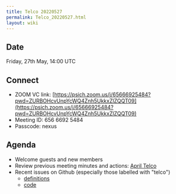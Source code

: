 ```yaml
---
title: Telco 20220527
permalink: Telco_20220527.html
layout: wiki
---
```


Date
----

Friday, 27th May, 14:00 UTC

<!-- end of autogeneration -->

Connect
-------
* ZOOM VC link: [https://psich.zoom.us/j/65666925484?pwd=ZURBOHcvUnpYcWQ4Znh5UkkxZlZQQT09](https://psich.zoom.us/j/65666925484?pwd=ZURBOHcvUnpYcWQ4Znh5UkkxZlZQQT09)
* Meeting ID: 656 6692 5484
* Passcode: nexus

Agenda
------

* Welcome guests and new members
* Review previous meeting minutes and actions: [April Telco](Telco_20220426.md)
* Recent issues on Github (especially those labelled with "telco")
  * [definitions](https://github.com/nexusformat/definitions/issues?q=is%3Aopen+is%3Aissue)
  * [code](https://github.com/nexusformat/code/issues?q=is%3Aopen+is%3Aissue)

